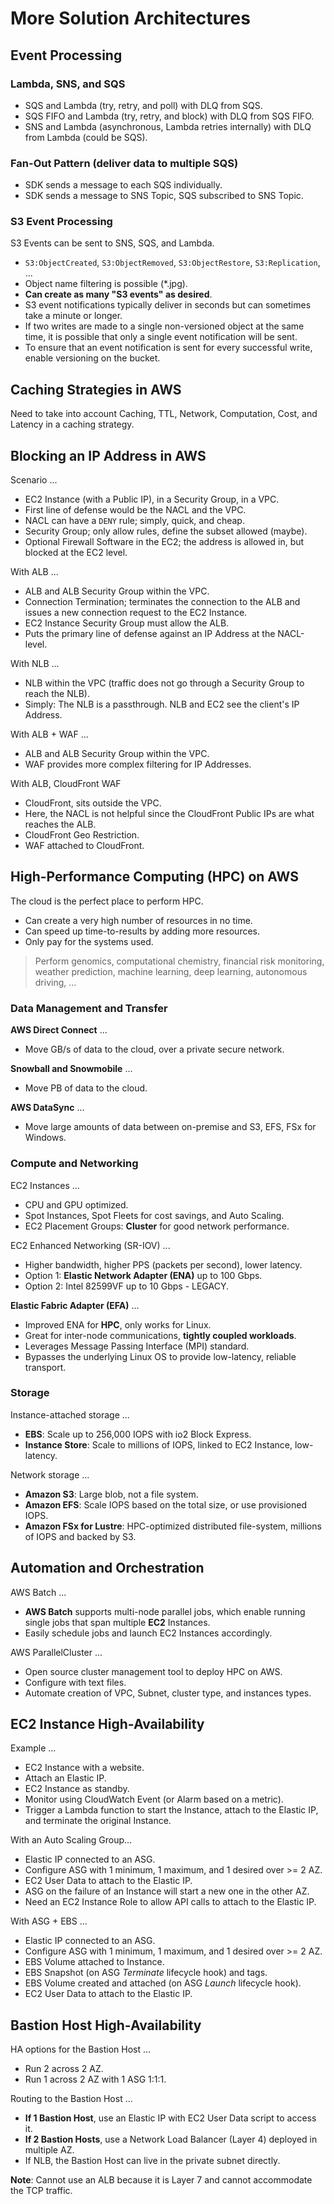 # More Solution Architectures

## Event Processing

### Lambda, SNS, and SQS

* SQS and Lambda (try, retry, and poll) with DLQ from SQS.
* SQS FIFO and Lambda (try, retry, and block) with DLQ from SQS FIFO.
* SNS and Lambda (asynchronous, Lambda retries internally) with DLQ from Lambda (could be SQS).

### Fan-Out Pattern (deliver data to multiple SQS)

* SDK sends a message to each SQS individually.
* SDK sends a message to SNS Topic, SQS subscribed to SNS Topic.

### S3 Event Processing

S3 Events can be sent to SNS, SQS, and Lambda.

* `S3:ObjectCreated`, `S3:ObjectRemoved`, `S3:ObjectRestore`, `S3:Replication`, ...
* Object name filtering is possible (*.jpg).
* **Can create as many "S3 events" as desired**.
* S3 event notifications typically deliver in seconds but can sometimes take a minute or longer.
* If two writes are made to a single non-versioned object at the same time, it is possible that only a single event notification will be sent.
* To ensure that an event notification is sent for every successful write, enable versioning on the bucket.

## Caching Strategies in AWS

Need to take into account Caching, TTL, Network, Computation, Cost, and Latency in a caching strategy.

## Blocking an IP Address in AWS

Scenario ...

* EC2 Instance (with a Public IP), in a Security Group, in a VPC.
* First line of defense would be the NACL and the VPC.
* NACL can have a `DENY` rule; simply, quick, and cheap.
* Security Group; only allow rules, define the subset allowed (maybe).
* Optional Firewall Software in the EC2; the address is allowed in, but blocked at the EC2 level.

With ALB ...

* ALB and ALB Security Group within the VPC.
* Connection Termination; terminates the connection to the ALB and issues a new connection request to the EC2 Instance.
* EC2 Instance Security Group must allow the ALB.
* Puts the primary line of defense against an IP Address at the NACL-level.

With NLB ...

* NLB within the VPC (traffic does not go through a Security Group to reach the NLB).
* Simply: The NLB is a passthrough. NLB and EC2 see the client's IP Address.

With ALB + WAF ...

* ALB and ALB Security Group within the VPC.
* WAF provides more complex filtering for IP Addresses.

With ALB, CloudFront WAF

* CloudFront, sits outside the VPC.
* Here, the NACL is not helpful since the CloudFront Public IPs are what reaches the ALB.
* CloudFront Geo Restriction.
* WAF attached to CloudFront.

## High-Performance Computing (HPC) on AWS

The cloud is the perfect place to perform HPC.

* Can create a very high number of resources in no time.
* Can speed up time-to-results by adding more resources.
* Only pay for the systems used.

> Perform genomics, computational chemistry, financial risk monitoring, weather prediction, machine learning, deep learning, autonomous driving, ...

### Data Management and Transfer

**AWS Direct Connect** ...

* Move GB/s of data to the cloud, over a private secure network.

**Snowball and Snowmobile** ...

* Move PB of data to the cloud.

**AWS DataSync** ...

* Move large amounts of data between on-premise and S3, EFS, FSx for Windows.

### Compute and Networking

EC2 Instances ...

* CPU and GPU optimized.
* Spot Instances, Spot Fleets for cost savings, and Auto Scaling.
* EC2 Placement Groups: **Cluster** for good network performance.

EC2 Enhanced Networking (SR-IOV) ...

* Higher bandwidth, higher PPS (packets per second), lower latency.
* Option 1: **Elastic Network Adapter (ENA)** up to 100 Gbps.
* Option 2: Intel 82599VF up to 10 Gbps - LEGACY.

**Elastic Fabric Adapter (EFA)** ...

* Improved ENA for **HPC**, only works for Linux.
* Great for inter-node communications, **tightly coupled workloads**.
* Leverages Message Passing Interface (MPI) standard.
* Bypasses the underlying Linux OS to provide low-latency, reliable transport.

### Storage

Instance-attached storage ...

* **EBS**: Scale up to 256,000 IOPS with io2 Block Express.
* **Instance Store**: Scale to millions of IOPS, linked to EC2 Instance, low-latency.

Network storage ...

* **Amazon S3**: Large blob, not a file system.
* **Amazon EFS**: Scale IOPS based on the total size, or use provisioned IOPS.
* **Amazon FSx for Lustre**: HPC-optimized distributed file-system, millions of IOPS and backed by S3.

## Automation and Orchestration

AWS Batch ...

* **AWS Batch** supports multi-node parallel jobs, which enable running single jobs that span multiple **EC2** Instances.
* Easily schedule jobs and launch EC2 Instances accordingly.

AWS ParallelCluster ...

* Open source cluster management tool to deploy HPC on AWS.
* Configure with text files.
* Automate creation of VPC, Subnet, cluster type, and instances types.

## EC2 Instance High-Availability

Example ...

* EC2 Instance with a website.
* Attach an Elastic IP.
* EC2 Instance as standby.
* Monitor using CloudWatch Event (or Alarm based on a metric).
* Trigger a Lambda function to start the Instance, attach to the Elastic IP, and terminate the original Instance.

With an Auto Scaling Group...

* Elastic IP connected to an ASG.
* Configure ASG with 1 minimum, 1 maximum, and 1 desired over >= 2 AZ.
* EC2 User Data to attach to the Elastic IP.
* ASG on the failure of an Instance will start a new one in the other AZ.
* Need an EC2 Instance Role to allow API calls to attach to the Elastic IP.

With ASG + EBS ...

* Elastic IP connected to an ASG.
* Configure ASG with 1 minimum, 1 maximum, and 1 desired over >= 2 AZ.
* EBS Volume attached to Instance.
* EBS Snapshot (on ASG *Terminate* lifecycle hook) and tags.
* EBS Volume created and attached (on ASG *Launch* lifecycle hook).
* EC2 User Data to attach to the Elastic IP.

## Bastion Host High-Availability

HA options for the Bastion Host ...

* Run 2 across 2 AZ.
* Run 1 across 2 AZ with 1 ASG 1:1:1.

Routing to the Bastion Host ...

* **If 1 Bastion Host**, use an Elastic IP with EC2 User Data script to access it.
* **If 2 Bastion Hosts**, use a Network Load Balancer (Layer 4) deployed in multiple AZ.
* If NLB, the Bastion Host can live in the private subnet directly.

**Note**: Cannot use an ALB because it is Layer 7 and cannot accommodate the TCP traffic.
